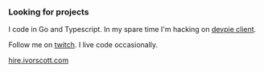 ### Looking for projects

I code in Go and Typescript. In my spare time I'm hacking on [devpie client](https://github.com/devpies/devpie-client-core).

Follow me on [twitch](https://twitch.tv/ivorscott). I live code occasionally.

[hire.ivorscott.com](https://hire.ivorscott.com)
